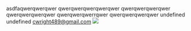 asdfaqwerqwerqwer
qwerqwerqwerqwerqwer
qwerqwerqwerqwer
qwerqwerqwerqwer
qwerqwerqwerrqwer
qwerqwerqwerqwer
undefined
undefined
cwright489@gmail.com
![](https://avatars.githubusercontent.com/u/57241137?)